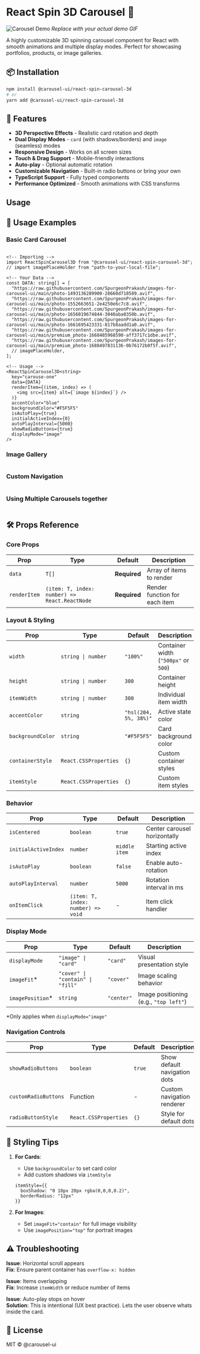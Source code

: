 # React Spin 3D Carousel 🎠

![Carousel Demo](https:example.com/demo.gif) _Replace with your actual demo GIF_

A highly customizable 3D spinning carousel component for React with smooth animations and multiple display modes. Perfect for showcasing portfolios, products, or image galleries.

## 📦 Installation

```bash
npm install @carousel-ui/react-spin-carousel-3d
# or
yarn add @carousel-ui/react-spin-carousel-3d
```

## 🌟 Features

- **3D Perspective Effects** - Realistic card rotation and depth
- **Dual Display Modes** - `card` (with shadows/borders) and `image` (seamless) modes
- **Responsive Design** - Works on all screen sizes
- **Touch & Drag Support** - Mobile-friendly interactions
- **Auto-play** - Optional automatic rotation
- **Customizable Navigation** - Built-in radio buttons or bring your own
- **TypeScript Support** - Fully typed components
- **Performance Optimized** - Smooth animations with CSS transforms

## Usage

## 🚀 Usage Examples

### Basic Card Carousel

```tsx

<!-- Importing -->
import ReactSpinCarousel3D from "@carousel-ui/react-spin-carousel-3d";
// import imagePlaceHolder from "path-to-your-local-file";

<!-- Your Data -->
const DATA: string[] = [
  "https://raw.githubusercontent.com/SpurgeonPrakash/images-for-carousel-ui/main/photo-1493136289900-28660d718589.avif",
  "https://raw.githubusercontent.com/SpurgeonPrakash/images-for-carousel-ui/main/photo-1552663651-2e4250e6c7c8.avif",
  "https://raw.githubusercontent.com/SpurgeonPrakash/images-for-carousel-ui/main/photo-1656019674844-3040aba0350b.avif",
  "https://raw.githubusercontent.com/SpurgeonPrakash/images-for-carousel-ui/main/photo-1661695423331-817b8aadd1a0.avif",
  "https://raw.githubusercontent.com/SpurgeonPrakash/images-for-carousel-ui/main/premium_photo-1668485968590-aff3717c1dbe.avif",
  "https://raw.githubusercontent.com/SpurgeonPrakash/images-for-carousel-ui/main/premium_photo-1688497831136-0b76172b0f5f.avif",
  // imagePlaceHolder,
];

<!-- Usage -->
<ReactSpinCarousel3D<string>
  key="carouse-one"
  data={DATA}
  renderItem={(item, index) => (
    <img src={item} alt={`image ${index}`} />
  )}
  accentColor="blue"
  backgroundColor="#F5F5F5"
  isAutoPlay={true}
  initialActiveIndex={0}
  autoPlayInterval={5000}
  showRadioButtons={true}
  displayMode="image"
/>
```

### Image Gallery

```tsx

```

### Custom Navigation

```tsx

```

### Using Multiple Carousels together

```tsx

```

## 🛠 Props Reference

### Core Props

| Prop         | Type                                          | Default      | Description                   |
| ------------ | --------------------------------------------- | ------------ | ----------------------------- |
| `data`       | `T[]`                                         | **Required** | Array of items to render      |
| `renderItem` | `(item: T, index: number) => React.ReactNode` | **Required** | Render function for each item |

### Layout & Styling

| Prop              | Type                  | Default               | Description                          |
| ----------------- | --------------------- | --------------------- | ------------------------------------ |
| `width`           | `string \| number`    | `"100%"`              | Container width (`"500px"` or `500`) |
| `height`          | `string \| number`    | `300`                 | Container height                     |
| `itemWidth`       | `string \| number`    | `300`                 | Individual item width                |
| `accentColor`     | `string`              | `"hsl(204, 5%, 38%)"` | Active state color                   |
| `backgroundColor` | `string`              | `"#F5F5F5"`           | Card background color                |
| `containerStyle`  | `React.CSSProperties` | `{}`                  | Custom container styles              |
| `itemStyle`       | `React.CSSProperties` | `{}`                  | Custom item styles                   |

### Behavior

| Prop                 | Type                               | Default       | Description                  |
| -------------------- | ---------------------------------- | ------------- | ---------------------------- |
| `isCentered`         | `boolean`                          | `true`        | Center carousel horizontally |
| `initialActiveIndex` | `number`                           | `middle item` | Starting active index        |
| `isAutoPlay`         | `boolean`                          | `false`       | Enable auto-rotation         |
| `autoPlayInterval`   | `number`                           | `5000`        | Rotation interval in ms      |
| `onItemClick`        | `(item: T, index: number) => void` | -             | Item click handler           |

### Display Mode

| Prop              | Type                             | Default    | Description                            |
| ----------------- | -------------------------------- | ---------- | -------------------------------------- |
| `displayMode`     | `"image" \| "card"`              | `"card"`   | Visual presentation style              |
| `imageFit`\*      | `"cover" \| "contain" \| "fill"` | `"cover"`  | Image scaling behavior                 |
| `imagePosition`\* | `string`                         | `"center"` | Image positioning (e.g., `"top left"`) |

\*Only applies when `displayMode="image"`

### Navigation Controls

| Prop                 | Type                  | Default | Description                  |
| -------------------- | --------------------- | ------- | ---------------------------- |
| `showRadioButtons`   | `boolean`             | `true`  | Show default navigation dots |
| `customRadioButtons` | Function              | -       | Custom navigation renderer   |
| `radioButtonStyle`   | `React.CSSProperties` | `{}`    | Style for default dots       |

## 🎨 Styling Tips

1.  **For Cards**:

    - Use `backgroundColor` to set card color
    - Add custom shadows via `itemStyle`

    ```tsx
    itemStyle={{
      boxShadow: "0 10px 20px rgba(0,0,0,0.2)",
      borderRadius: "12px"
    }}
    ```

2.  **For Images**:
    - Set `imageFit="contain"` for full image visibility
    - Use `imagePosition="top"` for portrait images

## ⚠️ Troubleshooting

**Issue**: Horizontal scroll appears  
 **Fix**: Ensure parent container has `overflow-x: hidden`

**Issue**: Items overlapping  
 **Fix**: Increase `itemWidth` or reduce number of items

**Issue**: Auto-play stops on hover  
 **Solution**: This is intentional (UX best practice). Lets the user observe whats inside the card.

## 📜 License

MIT © @carousel-ui
